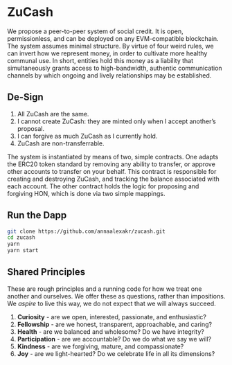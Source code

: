 # ZuCash

We propose a peer-to-peer system of social credit. It is open, permissionless, and can be deployed on any EVM-compatible blockchain. The system assumes minimal structure. By virtue of four weird rules, we can invert how we represent money, in order to cultivate more healthy communal use. In short, entities hold this money as a liability that simultaneously grants access to high-bandwidth, authentic communication channels by which ongoing and lively relationships may be established.

## De-Sign

1. All ZuCash are the same.
2. I cannot create ZuCash: they are minted only when I accept another’s proposal.
3. I can forgive as much ZuCash as I currently hold.
4. ZuCash are non-transferrable.

The system is instantiated by means of two, simple contracts. One adapts the ERC20 token standard by removing any ability to transfer, or approve other accounts to transfer on your behalf. This contract is responsible for creating and destroying ZuCash, and tracking the balance associated with each account. The other contract holds the logic for proposing and forgiving HON, which is done via two simple mappings.

## Run the Dapp

```bash
git clone https://github.com/annaalexakr/zucash.git
cd zucash
yarn
yarn start
```

## Shared Principles

These are rough principles and a running code for how we treat one another and ourselves. We offer these as questions, rather than impositions. We _aspire_ to live this way, we do not expect that we will always succeed.

1. **Curiosity** - are we open, interested, passionate, and enthusiastic?
2. **Fellowship** - are we honest, transparent, approachable, and caring?
3. **Health** - are we balanced and wholesome? Do we have integrity?
4. **Participation** - are we accountable? Do we do what we say we will?
5. **Kindness** - are we forgiving, mature, and compassionate?
6. **Joy** - are we light-hearted? Do we celebrate life in all its dimensions?